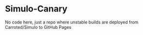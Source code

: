# Simulo-Canary
No code here, just a repo where unstable builds are deployed from Carroted/Simulo to GitHub Pages
